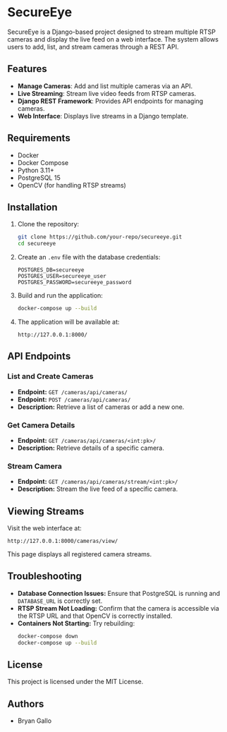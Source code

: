 # SecureEye

SecureEye is a Django-based project designed to stream multiple RTSP cameras and display the live feed on a web interface. The system allows users to add, list, and stream cameras through a REST API.

## Features

- **Manage Cameras**: Add and list multiple cameras via an API.
- **Live Streaming**: Stream live video feeds from RTSP cameras.
- **Django REST Framework**: Provides API endpoints for managing cameras.
- **Web Interface**: Displays live streams in a Django template.

## Requirements

- Docker
- Docker Compose
- Python 3.11+
- PostgreSQL 15
- OpenCV (for handling RTSP streams)

## Installation

1. Clone the repository:

   ```bash
   git clone https://github.com/your-repo/secureeye.git
   cd secureeye
   ```

2. Create an `.env` file with the database credentials:

   ```env
   POSTGRES_DB=secureeye
   POSTGRES_USER=secureeye_user
   POSTGRES_PASSWORD=secureeye_password
   ```

3. Build and run the application:

   ```bash
   docker-compose up --build
   ```

4. The application will be available at:
   ```
   http://127.0.0.1:8000/
   ```

## API Endpoints

### List and Create Cameras

- **Endpoint:** `GET /cameras/api/cameras/`
- **Endpoint:** `POST /cameras/api/cameras/`
- **Description:** Retrieve a list of cameras or add a new one.

### Get Camera Details

- **Endpoint:** `GET /cameras/api/cameras/<int:pk>/`
- **Description:** Retrieve details of a specific camera.

### Stream Camera

- **Endpoint:** `GET /cameras/api/cameras/stream/<int:pk>/`
- **Description:** Stream the live feed of a specific camera.

## Viewing Streams

Visit the web interface at:

```
http://127.0.0.1:8000/cameras/view/
```

This page displays all registered camera streams.

## Troubleshooting

- **Database Connection Issues:** Ensure that PostgreSQL is running and `DATABASE_URL` is correctly set.
- **RTSP Stream Not Loading:** Confirm that the camera is accessible via the RTSP URL and that OpenCV is correctly installed.
- **Containers Not Starting:** Try rebuilding:
  ```bash
  docker-compose down
  docker-compose up --build
  ```

## License

This project is licensed under the MIT License.

## Authors

- Bryan Gallo
